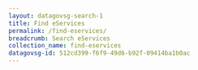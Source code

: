 ```yaml
---
layout: datagovsg-search-1
title: Find eServices
permalink: /find-eservices/
breadcrumb: Search eServices
collection_name: find-eservices
datagovsg-id: 512cd399-f6f9-49d6-b92f-09414ba1b0ac
---
```

